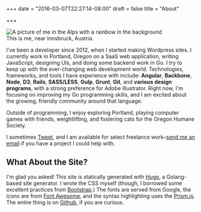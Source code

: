 +++
date = "2016-03-07T22:27:14-08:00"
draft = false
title = "About"

+++
<div class="pull-right inline-image">
  <img class="img-responsive" alt="A picture of me in the Alps with a rainbow in the background" src="/img/about-me-1.jpg" />
  <div class="caption-container">
    <div class="inline-image-caption">This is me, near Innsbruck, Austria.</div>
  </div>
</div>

I've been a developer since 2012, when I started making Wordpress sites. I currently work in Portland, Oregon on a SaaS web application, writing JavaScript, designing UIs, and doing some backend work in Go. I try to keep up with the ever-changing web development world. Technologies, frameworks, and tools I have experience with include: **Angular**, **Backbone**, **Node**, **D3**, **Rails**, **SASS/LESS**, **Gulp**, **Grunt**, **Git**, and **various design programs**, with a strong preference for Adobe Illustrator. Right now, I'm focusing on improving my Go programming skills, and I am excited about the growing, friendly community around that language.

Outside of programming, I enjoy exploring Portland, playing computer games with friends, weightlifting, and fostering cats for the Oregon Humane Society.

I sometimes [Tweet](https://twitter.com/lieblhan), and I am available for select freelance work–[send me an email](mailto:hanna.liebl@gmail.com?subject=Hello!) if you have a project I could help with.

## What About the Site?

I'm glad you asked! This site is statically generated with [Hugo](https://gohugo.io/), a Golang-based site generator. I wrote the CSS myself (though, I borrowed some excellent practices from [Bootstrap](http://getbootstrap.com).) The fonts are served from Google, the icons are from [Font Awesome](https://fortawesome.github.io/Font-Awesome/), and the syntax highlighting uses the [Prism.js](http://prismjs.com/). The entire thing is on [Github](https://github.com/hannaliebl/hannaliebl.com), if you are curious.
